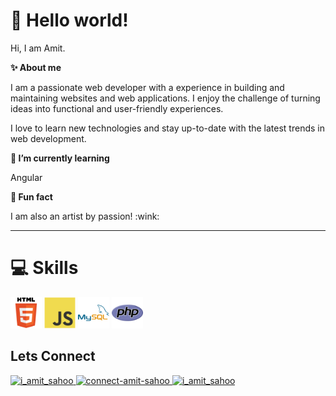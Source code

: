 # :wave: Hello world!

<p>Hi, I am Amit.</p>

**:sparkles: About me**

<p>I am a passionate web developer with a experience in building and maintaining websites and web applications. I enjoy the challenge of turning ideas into functional and user-friendly experiences.</p>
<p>I love to learn new technologies and stay up-to-date with the latest trends in web development.</p>

**:seedling: I’m currently learning**
<p>Angular</p>

**:dizzy: Fun fact**
<p>I am also an artist by passion! :wink:</p>

<hr>

# :computer: Skills
<div>
    <img src="https://raw.githubusercontent.com/devicons/devicon/master/icons/html5/html5-original-wordmark.svg" alt="HTML5" title="HTML5" width="50" height="50">
    <img src="https://raw.githubusercontent.com/devicons/devicon/master/icons/javascript/javascript-original.svg" alt="Javascript" title="Javascript" width="50" height="50">
    <img src="https://raw.githubusercontent.com/devicons/devicon/master/icons/mysql/mysql-original-wordmark.svg" alt="mySQL" title="mySQL" width="50" height="50">
    <img src="https://raw.githubusercontent.com/devicons/devicon/master/icons/php/php-original.svg" alt="PHP" title="PHP" width="50" height="50">
</div>

## Lets Connect
<div>
    <a href="https://twitter.com/i_amit_sahoo" target="blank">
        <img src="https://raw.githubusercontent.com/rahuldkjain/github-profile-readme-generator/master/src/images/icons/Social/twitter.svg" alt="i_amit_sahoo" height="20" width="30">
    </a>
    <a href="https://linkedin.com/in/connect-amit-sahoo" target="blank">
        <img src="https://raw.githubusercontent.com/rahuldkjain/github-profile-readme-generator/master/src/images/icons/Social/linked-in-alt.svg" alt="connect-amit-sahoo" height="20" width="30">
    </a>
    <a href="https://instagram.com/i_amit_sahoo" target="blank">
        <img src="https://raw.githubusercontent.com/rahuldkjain/github-profile-readme-generator/master/src/images/icons/Social/instagram.svg" alt="i_amit_sahoo" height="20" width="30">
    </a>
</div>
